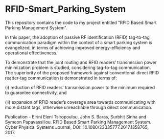 # RFID-Smart_Parking_System
This repository contains the code to my project entitled "RFID Based Smart Parking Management System".

In this paper, the adoption of passive RF identification (RFID) tag-to-tag communication paradigm within the context of a smart parking system is evangelized, in terms of achieving improved energy-efficiency and operational effectiveness. 

To demonstrate that the joint routing and RFID readers’ transmission power minimization problem is studied, considering tag-to-tag communication. The superiority of the proposed framework against conventional direct RFID reader-tag communication is demonstrated in terms of: 





(i) reduction of RFID readers’ transmission power to the minimum required to guarantee connectivity, and 




(ii) expansion of RFID reader’s coverage area towards communicating with more distant tags, otherwise unreachable through direct communication.


Publication - Eirini Eleni Tsiropoulou, John S. Baras, Surbhit Sinha and Symeon Papavassiliou. RFID Based Smart Parking Management System. Cyber Physical Systems Journal, DOI: 10.1080/23335777.2017.1358765, 2017.
